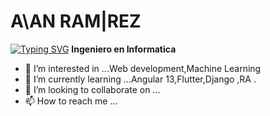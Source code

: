 

# A\AN  RAM|REZ
[![Typing SVG](https://readme-typing-svg.demolab.com/?lines=Ingeniero_en_Informática+Padre+_Estudiante_Permanente)](https://git.io/typing-svg)
**Ingeniero en Informatica** 

- 👀 I’m interested in ...Web development,Machine Learning 
- 🌱 I’m currently learning ...Angular 13,Flutter,Django ,RA .
- 💞️ I’m looking to collaborate on ...
- 📫 How to reach me ...

<!---
Alan-RamiMan/Alan-RamiMan is a ✨ special ✨ repository because its `README.md` (this file) appears on your GitHub profile.
You can click the Preview link to take a look at your changes.
--->
